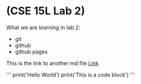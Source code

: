 # (**CSE 15L Lab 2**)
What we are *learning* in lab 2:
- git
- github
- github pages

This is the link to another md file [Link](https://beliang.github.io/cse15l-lab-reports/anotherIndex.html)

'''
print('Hello World')
print('This is a code block')
'''
